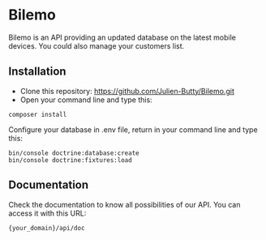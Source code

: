 Bilemo
======



Bilemo is an API providing an updated database on the latest mobile devices.
You could also manage your customers list.




Installation
------------

- Clone this repository: https://github.com/Julien-Butty/Bilemo.git
- Open your command line and type this:

`````
composer install
`````

Configure your database in .env file, return in your command line and type this:
`````
bin/console doctrine:database:create
bin/console doctrine:fixtures:load
`````

Documentation
-------------

Check the documentation to know all possibilities of our API. You can access it with this URL:
``````
{your_domain}/api/doc
``````

